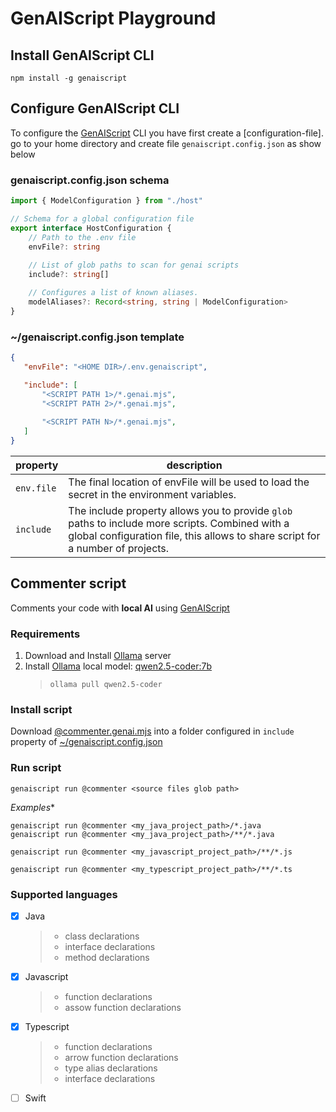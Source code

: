 # GenAIScript Playground

## Install GenAIScript CLI

```
npm install -g genaiscript
```

## Configure GenAIScript CLI

To configure the [GenAIScript] CLI you have first create a [configuration-file]. go to your home directory and create file `genaiscript.config.json` as show below

### genaiscript.config.json schema
```typescript
import { ModelConfiguration } from "./host"

// Schema for a global configuration file
export interface HostConfiguration {
    // Path to the .env file
    envFile?: string
    
    // List of glob paths to scan for genai scripts
    include?: string[]

    // Configures a list of known aliases. 
    modelAliases?: Record<string, string | ModelConfiguration>
}
```
### ~/genaiscript.config.json template
 ```json
 {
    "envFile": "<HOME DIR>/.env.genaiscript",

    "include": [
        "<SCRIPT PATH 1>/*.genai.mjs",
        "<SCRIPT PATH 2>/*.genai.mjs",
        
        "<SCRIPT PATH N>/*.genai.mjs",
    ]
}
```

property | description
---- | ----
`env.file` | The final location of envFile will be used to load the secret in the environment variables.
`include` | The include property allows you to provide `glob` paths to include more scripts. Combined with a global configuration file, this allows to share script for a number of projects.


## Commenter script

Comments your code with **local AI** using [GenAIScript]

### Requirements

1. Download and Install [Ollama] server
1. Install [Ollama] local model: [qwen2.5-coder:7b]
   > `ollama pull qwen2.5-coder `

### Install script

Download [@commenter.genai.mjs](./@commenter.genai.mjs) into a folder configured in `include` property of [~/genaiscript.config.json](#genaiscriptconfigjson-template)

### Run script

```
genaiscript run @commenter <source files glob path>
```

*Examples**

```
genaiscript run @commenter <my_java_project_path>/*.java
genaiscript run @commenter <my_java_project_path>/**/*.java

genaiscript run @commenter <my_javascript_project_path>/**/*.js

genaiscript run @commenter <my_typescript_project_path>/**/*.ts

```

### Supported languages 

- [x] Java
   > * class declarations
   > * interface declarations
   > * method declarations
- [x] Javascript
   > * function declarations
   > * assow function declarations
- [x] Typescript
   > * function declarations
   > * arrow function declarations
   > * type alias declarations
   > * interface declarations
- [ ] Swift



[qwen2.5-coder:7b]: https://ollama.com/library/qwen2.5-coder
[Ollama]: https://ollama.com
[configuration]: https://microsoft.github.io/genaiscript/getting-started/configuration/
[configuration-files]: https://microsoft.github.io/genaiscript/reference/configuration-files/
[GenAIScript]: https://microsoft.github.io/genaiscript/]
